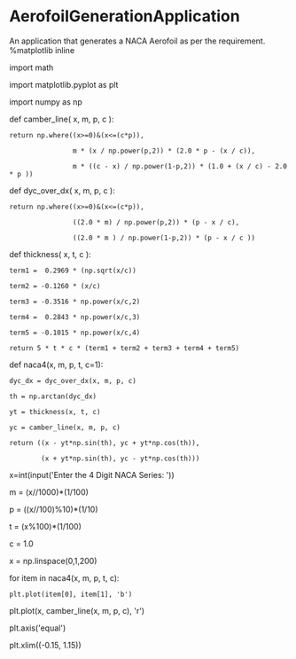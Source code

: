 # AerofoilGenerationApplication
An application that generates a NACA Aerofoil as per the requirement.
%matplotlib inline

import math

import matplotlib.pyplot as plt

import numpy as np

def camber_line( x, m, p, c ):

    return np.where((x>=0)&(x<=(c*p)),

                    m * (x / np.power(p,2)) * (2.0 * p - (x / c)),

                    m * ((c - x) / np.power(1-p,2)) * (1.0 + (x / c) - 2.0 * p ))

def dyc_over_dx( x, m, p, c ):

    return np.where((x>=0)&(x<=(c*p)),

                    ((2.0 * m) / np.power(p,2)) * (p - x / c),

                    ((2.0 * m ) / np.power(1-p,2)) * (p - x / c ))

def thickness( x, t, c ):

    term1 =  0.2969 * (np.sqrt(x/c))

    term2 = -0.1260 * (x/c)

    term3 = -0.3516 * np.power(x/c,2)

    term4 =  0.2843 * np.power(x/c,3)

    term5 = -0.1015 * np.power(x/c,4)

    return 5 * t * c * (term1 + term2 + term3 + term4 + term5)

def naca4(x, m, p, t, c=1):

    dyc_dx = dyc_over_dx(x, m, p, c)

    th = np.arctan(dyc_dx)

    yt = thickness(x, t, c)

    yc = camber_line(x, m, p, c)  

    return ((x - yt*np.sin(th), yc + yt*np.cos(th)),

            (x + yt*np.sin(th), yc - yt*np.cos(th)))

x=int(input('Enter the 4 Digit NACA Series: '))

m = (x//1000)*(1/100)

p = ((x//100)%10)*(1/10)

t = (x%100)*(1/100)

c = 1.0

x = np.linspace(0,1,200)

for item in naca4(x, m, p, t, c):

    plt.plot(item[0], item[1], 'b')

plt.plot(x, camber_line(x, m, p, c), 'r')

plt.axis('equal')

plt.xlim((-0.15, 1.15))
